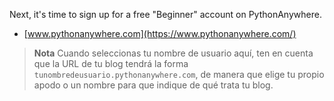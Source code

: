 Next, it's time to sign up for a free "Beginner" account on PythonAnywhere.

* [www.pythonanywhere.com](https://www.pythonanywhere.com/)

> **Nota** Cuando seleccionas tu nombre de usuario aquí, ten en cuenta que la URL de tu blog tendrá la forma `tunombredeusuario.pythonanywhere.com`, de manera que elige tu propio apodo o un nombre para que indique de qué trata tu blog.